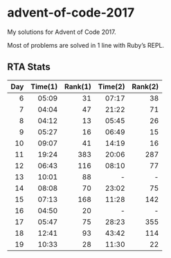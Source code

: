 # advent-of-code-2017

My solutions for Advent of Code 2017.

Most of problems are solved in 1 line with Ruby’s REPL.

## RTA Stats

| Day | Time(1) | Rank(1) | Time(2) | Rank(2) |
| ---:| ----:| ----:| ----:| ----:|
| 6 | 05:09 | 31 | 07:17 | 38 |
| 7 | 04:04 | 47 | 21:22 | 71 |
| 8 | 04:12 | 13 | 05:45 | 26 |
| 9 | 05:27 | 16 | 06:49 | 15 |
| 10 | 09:07 | 41 | 14:19 | 16 |
| 11 | 19:24 | 383 | 20:06 | 287 |
| 12 | 06:43 | 116 | 08:10 | 77 |
| 13 | 10:01 | 88 | - | - |
| 14 | 08:08 | 70 | 23:02 | 75 |
| 15 | 07:13 | 168 | 11:28 | 142 |
| 16 | 04:50 | 20 | - | - |
| 17 | 05:47 | 75 | 28:23 | 355 |
| 18 | 12:41 | 93 | 43:42 | 114 |
| 19 | 10:33 | 28 | 11:30 | 22 |
